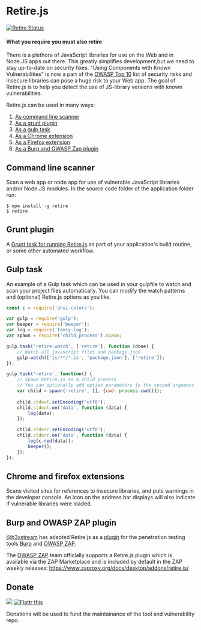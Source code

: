 Retire.js
=========

[![Retire Status](http://retire.insecurity.today/api/image?uri=https://raw.githubusercontent.com/RetireJS/retire.js/master/node/package.json)](http://retire.insecurity.today/api/image?uri=https://raw.githubusercontent.com/RetireJS/retire.js/master/node/package.json)

#### What you require you must also retire

There is a plethora of JavaScript libraries for use on the Web and in Node.JS apps out there. This greatly simplifies development,but we need to stay up-to-date on security fixes. "Using Components with Known Vulnerabilities" is now a part of the [OWASP Top 10](https://www.owasp.org/index.php/Top_10_2013-A9-Using_Components_with_Known_Vulnerabilities) list of security risks and insecure libraries can pose a huge risk to your Web app. The goal of Retire.js is to help you detect the use of JS-library versions with known vulnerabilities.

Retire.js can be used in many ways:

1. [As  command line scanner](https://github.com/RetireJS/retire.js/tree/master/node)
2. [As a grunt plugin](https://github.com/bekk/grunt-retire)
2. [As a gulp task](#user-content-gulp-task)
3. [As a Chrome extension](https://github.com/RetireJS/retire.js/tree/master/chrome)
4. [As a Firefox extension](https://github.com/RetireJS/retire.js/tree/master/firefox)
5. [As a Burp and OWASP Zap plugin](https://github.com/h3xstream/burp-retire-js)

Command line scanner
--------------------
Scan a web app or node app for use of vulnerable JavaScript libraries and/or Node.JS modules. In the source code folder of the application folder run:
```
$ npm install -g retire
$ retire
```

Grunt plugin
------------
A [Grunt task for running Retire.js](https://github.com/bekk/grunt-retire) as part of your application's build routine, or some other automated workflow.

Gulp task
---------
An example of a Gulp task which can be used in your gulpfile to watch and scan your project files automatically. You can modify the watch patterns and (optional) Retire.js options as you like.

```javascript
const c = require('ansi-colors');

var gulp = require('gulp');
var beeper = require('beeper');
var log = require('fancy-log');
var spawn = require('child_process').spawn;

gulp.task('retire:watch', ['retire'], function (done) {
    // Watch all javascript files and package.json
    gulp.watch(['js/**/*.js', 'package.json'], ['retire']);
});

gulp.task('retire', function() {
    // Spawn Retire.js as a child process
    // You can optionally add option parameters to the second argument (array)
    var child = spawn('retire', [], {cwd: process.cwd()});
    
    child.stdout.setEncoding('utf8');
    child.stdout.on('data', function (data) {
        log(data);
    });

    child.stderr.setEncoding('utf8');
    child.stderr.on('data', function (data) {
        log(c.red(data));
        beeper();
    });
});

```

Chrome and firefox extensions 
-------------
Scans visited sites for references to insecure libraries, and puts warnings in the developer console. An icon on the address bar displays will also indicate if vulnerable libraries were loaded.


Burp and OWASP ZAP plugin
-------------------------
[@h3xstream](https://github.com/h3xstream) has adapted Retire.js as a [plugin](https://github.com/h3xstream/burp-retire-js) for the penetration testing tools [Burp](https://portswigger.net/burp/) and [OWASP ZAP](https://www.zaproxy.org). 

The [OWASP ZAP](https://www.zaproxy.org) team officially supports a Retire.js plugin which is available via the ZAP Marketplace and is included by default in the ZAP weekly releases: https://www.zaproxy.org/docs/desktop/addons/retire.js/

Donate
------
<a href="https://www.paypal.me/eoftedal"><img src="https://www.paypalobjects.com/en_US/i/btn/btn_donate_SM.gif"></a>
<a href="https://flattr.com/submit/auto?fid=g3q3vw&url=https%3A%2F%2Fgithub.com%2FRetireJS%2Fretire.js%2F" target="_blank"><img src="https://button.flattr.com/flattr-badge-large.png" alt="Flattr this" title="Flattr this" border="0"></a>

Donations will be used to fund the maintainance of the tool and vulnerability repo.

